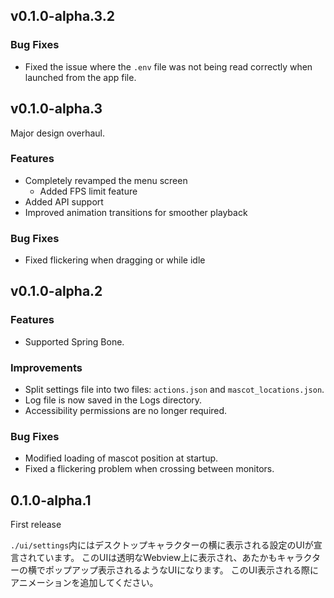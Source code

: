 ## v0.1.0-alpha.3.2

### Bug Fixes

- Fixed the issue where the `.env` file was not being read correctly when launched from the app file.

## v0.1.0-alpha.3

Major design overhaul.

### Features

- Completely revamped the menu screen
    - Added FPS limit feature
- Added API support
- Improved animation transitions for smoother playback

### Bug Fixes

- Fixed flickering when dragging or while idle

## v0.1.0-alpha.2

### Features

- Supported Spring Bone.

### Improvements

- Split settings file into two files: `actions.json` and `mascot_locations.json`.
- Log file is now saved in the Logs directory.
- Accessibility permissions are no longer required.

### Bug Fixes

- Modified loading of mascot position at startup.
- Fixed a flickering problem when crossing between monitors.

## 0.1.0-alpha.1

First release

`./ui/settings`内にはデスクトップキャラクターの横に表示される設定のUIが宣言されています。
このUIは透明なWebview上に表示され、あたかもキャラクターの横でポップアップ表示されるようなUIになります。
このUI表示される際にアニメーションを追加してください。
